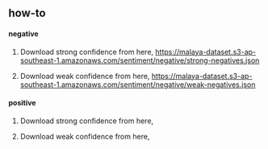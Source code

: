## how-to

#### negative

1. Download strong confidence from here, https://malaya-dataset.s3-ap-southeast-1.amazonaws.com/sentiment/negative/strong-negatives.json

2. Download weak confidence from here, https://malaya-dataset.s3-ap-southeast-1.amazonaws.com/sentiment/negative/weak-negatives.json

#### positive

1. Download strong confidence from here, 

2. Download weak confidence from here,